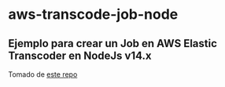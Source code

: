 # aws-transcode-job-node
## Ejemplo para crear un Job en AWS Elastic Transcoder en NodeJs v14.x
Tomado de [este repo  ](https://github.com/jonasgroendahl/aws-transcode-job.git)
